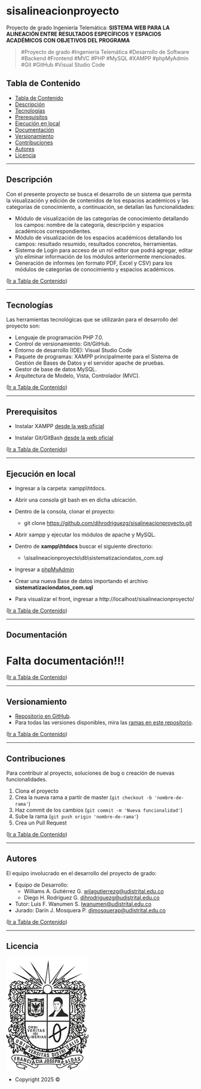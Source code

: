 # sisalineacionproyecto

Proyecto de grado Ingeniería Telemática:  **SISTEMA WEB PARA LA ALINEACIÓN ENTRE RESULTADOS ESPECÍFICOS Y ESPACIOS ACADÉMICOS CON OBJETIVOS DEL PROGRAMA**

>    #Proyecto de grado #Ingeniería Telemática #Desarrollo de Software #Backend #Frontend #MVC #PHP #MySQL #XAMPP #phpMyAdmin #Git #GitHub #Visual Studio Code    

## Tabla de Contenido

- [Tabla de Contenido](#tabla-de-contenido)
- [Descripción](#descripción)
- [Tecnologías](#tecnologías)
- [Prerequisitos](#prerequisitos)
- [Ejecución en local](#ejecución-en-local)
- [Documentación](#documentación)
- [Versionamiento](#versionamiento)
- [Contribuciones](#contribuciones)
- [Autores](#autores)
- [Licencia](#licencia)

---

## Descripción

Con el presente proyecto se busca el desarrollo de un sistema que permita la visualización y
edición de contenidos de los espacios académicos y las categorías de conocimiento, a
continuación, se detallan las funcionalidades:
 - Módulo de visualización de las categorías de conocimiento detallando los
campos: nombre de la categoría, descripción y espacios académicos
correspondientes.
 - Módulo de visualización de los espacios académicos detallando los campos:
resultado resumido, resultados concretos, herramientas.
 - Sistema de Login para acceso de un rol editor que podrá agregar, editar y/o
eliminar información de los módulos anteriormente mencionados.
 - Generación de informes (en formato PDF, Excel y CSV) para los módulos de
categorías de conocimiento y espacios académicos.

([Ir a Tabla de Contenido](#tabla-de-contenido))

---

## Tecnologías

Las herramientas tecnológicas que se utilizarán para el desarrollo del proyecto son:

- Lenguaje de programación PHP 7.0.
- Control de versionamiento: Git/GitHub.
- Entorno de desarrollo (IDE): Visual Studio Code
- Paquete de programas: XAMPP principalmente para el Sistema de Gestión de Bases de Datos y el servidor apache de pruebas.
- Gestor de base de datos MySQL.
- Arquitectura de Modelo, Vista, Controlador (MVC).

([Ir a Tabla de Contenido](#tabla-de-contenido))

---

## Prerequisitos

- Instalar XAMPP [desde la web oficial](https://www.apachefriends.org/es/index.html)

- Instalar Git/GitBash [desde la web oficial](https://git-scm.com/downloads/win)

([Ir a Tabla de Contenido](#tabla-de-contenido))

---

## Ejecución en local

- Ingresar a la carpeta: xampp\htdocs.

- Abrir una consola git bash en en dicha ubicación.

- Dentro de la consola, clonar el proyecto:

    - git clone https://github.com/dihrodriguezg/sisalineacionproyecto.git

- Abrir xampp y ejecutar los módulos de apache y MySQL.

- Dentro de **xampp\htdocs** buscar el siguiente directorio:
    - \sisalineacionproyecto\db\sistematizaciondatos_com.sql

- Ingresar a [phpMyAdmin](http://localhost/phpmyadmin/)

- Crear una nueva Base de datos importando el archivo **sistematizaciondatos_com.sql**

- Para visualizar el front, ingresar a http://localhost/sisalineacionproyecto/

([Ir a Tabla de Contenido](#tabla-de-contenido))

---

## Documentación

# Falta documentación!!!

([Ir a Tabla de Contenido](#tabla-de-contenido))

---

## Versionamiento

- [Repositorio en GitHub](https://github.com/dihrodriguezg/sisalineacionproyecto).
- Para todas las versiones disponibles, mira las [ramas en este repositorio](https://github.com/dihrodriguezg/sisalineacionproyecto/branches).

([Ir a Tabla de Contenido](#tabla-de-contenido))

---

## Contribuciones

Para contribuir al proyecto, soluciones de bug o creación de nuevas funcionalidades.

1. Clona el proyecto
2. Crea la nueva rama a partir de master (`git checkout -b 'nombre-de-rama'`)
4. Haz commit de los cambios (`git commit -m 'Nueva funcionalidad'`)
5. Sube la rama (`git push origin 'nombre-de-rama'`)
6. Crea un Pull Request

([Ir a Tabla de Contenido](#tabla-de-contenido))

---

## Autores

El equipo involucrado en el desarrollo del proyecto de grado:

- Equipo de Desarrollo:
    - Williams A. Gutiérrez G. <wilagutierrezg@udistrital.edu.co>
    - Diego H. Rodríguez G. <dihrodriguezg@udistrital.edu.co>
- Tutor: Luis F. Wanumen S. <lwanumen@udistrital.edu.co>
- Jurado: Darín J. Mosquera P. <djmosquerap@udistrital.edu.co>

([Ir a Tabla de Contenido](#tabla-de-contenido))

---

## Licencia

![License](Assets/images/uploads/logo_ud_sin_texto.png)

- Copyright 2025 ©
